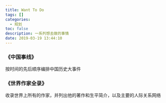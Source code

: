 ```yaml
---
title: Want To Do
tags: []
categories:
  - 规划
toc: false
description: 一系列想去做的事情
date: 2019-03-19 13:44:10
---
```


### 《中国事线》
按时间的先后顺序编排中国历史大事件

### 《世界作家全录》
收录世界上所有的作家，并列出他的著作和生平简介，以及主要的人际关系网络